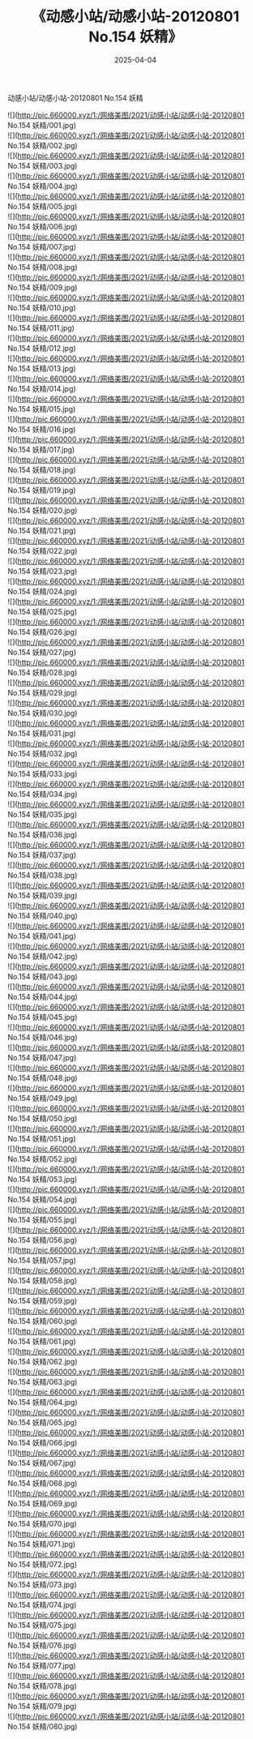 ﻿---
layout: post
title:  《动感小站/动感小站-20120801 No.154 妖精》
date:   2025-04-04
img: http://pic.660000.xyz/1:/网络美图/2021/动感小站/动感小站-20120801 No.154 妖精/000.jpg
categories: [美女, 清纯, 唯美]
---

动感小站/动感小站-20120801 No.154 妖精

 ![](http://pic.660000.xyz/1:/网络美图/2021/动感小站/动感小站-20120801 No.154 妖精/001.jpg) <br>![](http://pic.660000.xyz/1:/网络美图/2021/动感小站/动感小站-20120801 No.154 妖精/002.jpg) <br>![](http://pic.660000.xyz/1:/网络美图/2021/动感小站/动感小站-20120801 No.154 妖精/003.jpg) <br>![](http://pic.660000.xyz/1:/网络美图/2021/动感小站/动感小站-20120801 No.154 妖精/004.jpg) <br>![](http://pic.660000.xyz/1:/网络美图/2021/动感小站/动感小站-20120801 No.154 妖精/005.jpg) <br>![](http://pic.660000.xyz/1:/网络美图/2021/动感小站/动感小站-20120801 No.154 妖精/006.jpg) <br>![](http://pic.660000.xyz/1:/网络美图/2021/动感小站/动感小站-20120801 No.154 妖精/007.jpg) <br>![](http://pic.660000.xyz/1:/网络美图/2021/动感小站/动感小站-20120801 No.154 妖精/008.jpg) <br>![](http://pic.660000.xyz/1:/网络美图/2021/动感小站/动感小站-20120801 No.154 妖精/009.jpg) <br>![](http://pic.660000.xyz/1:/网络美图/2021/动感小站/动感小站-20120801 No.154 妖精/010.jpg) <br>![](http://pic.660000.xyz/1:/网络美图/2021/动感小站/动感小站-20120801 No.154 妖精/011.jpg) <br>![](http://pic.660000.xyz/1:/网络美图/2021/动感小站/动感小站-20120801 No.154 妖精/012.jpg) <br>![](http://pic.660000.xyz/1:/网络美图/2021/动感小站/动感小站-20120801 No.154 妖精/013.jpg) <br>![](http://pic.660000.xyz/1:/网络美图/2021/动感小站/动感小站-20120801 No.154 妖精/014.jpg) <br>![](http://pic.660000.xyz/1:/网络美图/2021/动感小站/动感小站-20120801 No.154 妖精/015.jpg) <br>![](http://pic.660000.xyz/1:/网络美图/2021/动感小站/动感小站-20120801 No.154 妖精/016.jpg) <br>![](http://pic.660000.xyz/1:/网络美图/2021/动感小站/动感小站-20120801 No.154 妖精/017.jpg) <br>![](http://pic.660000.xyz/1:/网络美图/2021/动感小站/动感小站-20120801 No.154 妖精/018.jpg) <br>![](http://pic.660000.xyz/1:/网络美图/2021/动感小站/动感小站-20120801 No.154 妖精/019.jpg) <br>![](http://pic.660000.xyz/1:/网络美图/2021/动感小站/动感小站-20120801 No.154 妖精/020.jpg) <br>![](http://pic.660000.xyz/1:/网络美图/2021/动感小站/动感小站-20120801 No.154 妖精/021.jpg) <br>![](http://pic.660000.xyz/1:/网络美图/2021/动感小站/动感小站-20120801 No.154 妖精/022.jpg) <br>![](http://pic.660000.xyz/1:/网络美图/2021/动感小站/动感小站-20120801 No.154 妖精/023.jpg) <br>![](http://pic.660000.xyz/1:/网络美图/2021/动感小站/动感小站-20120801 No.154 妖精/024.jpg) <br>![](http://pic.660000.xyz/1:/网络美图/2021/动感小站/动感小站-20120801 No.154 妖精/025.jpg) <br>![](http://pic.660000.xyz/1:/网络美图/2021/动感小站/动感小站-20120801 No.154 妖精/026.jpg) <br>![](http://pic.660000.xyz/1:/网络美图/2021/动感小站/动感小站-20120801 No.154 妖精/027.jpg) <br>![](http://pic.660000.xyz/1:/网络美图/2021/动感小站/动感小站-20120801 No.154 妖精/028.jpg) <br>![](http://pic.660000.xyz/1:/网络美图/2021/动感小站/动感小站-20120801 No.154 妖精/029.jpg) <br>![](http://pic.660000.xyz/1:/网络美图/2021/动感小站/动感小站-20120801 No.154 妖精/030.jpg) <br>![](http://pic.660000.xyz/1:/网络美图/2021/动感小站/动感小站-20120801 No.154 妖精/031.jpg) <br>![](http://pic.660000.xyz/1:/网络美图/2021/动感小站/动感小站-20120801 No.154 妖精/032.jpg) <br>![](http://pic.660000.xyz/1:/网络美图/2021/动感小站/动感小站-20120801 No.154 妖精/033.jpg) <br>![](http://pic.660000.xyz/1:/网络美图/2021/动感小站/动感小站-20120801 No.154 妖精/034.jpg) <br>![](http://pic.660000.xyz/1:/网络美图/2021/动感小站/动感小站-20120801 No.154 妖精/035.jpg) <br>![](http://pic.660000.xyz/1:/网络美图/2021/动感小站/动感小站-20120801 No.154 妖精/036.jpg) <br>![](http://pic.660000.xyz/1:/网络美图/2021/动感小站/动感小站-20120801 No.154 妖精/037.jpg) <br>![](http://pic.660000.xyz/1:/网络美图/2021/动感小站/动感小站-20120801 No.154 妖精/038.jpg) <br>![](http://pic.660000.xyz/1:/网络美图/2021/动感小站/动感小站-20120801 No.154 妖精/039.jpg) <br>![](http://pic.660000.xyz/1:/网络美图/2021/动感小站/动感小站-20120801 No.154 妖精/040.jpg) <br>![](http://pic.660000.xyz/1:/网络美图/2021/动感小站/动感小站-20120801 No.154 妖精/041.jpg) <br>![](http://pic.660000.xyz/1:/网络美图/2021/动感小站/动感小站-20120801 No.154 妖精/042.jpg) <br>![](http://pic.660000.xyz/1:/网络美图/2021/动感小站/动感小站-20120801 No.154 妖精/043.jpg) <br>![](http://pic.660000.xyz/1:/网络美图/2021/动感小站/动感小站-20120801 No.154 妖精/044.jpg) <br>![](http://pic.660000.xyz/1:/网络美图/2021/动感小站/动感小站-20120801 No.154 妖精/045.jpg) <br>![](http://pic.660000.xyz/1:/网络美图/2021/动感小站/动感小站-20120801 No.154 妖精/046.jpg) <br>![](http://pic.660000.xyz/1:/网络美图/2021/动感小站/动感小站-20120801 No.154 妖精/047.jpg) <br>![](http://pic.660000.xyz/1:/网络美图/2021/动感小站/动感小站-20120801 No.154 妖精/048.jpg) <br>![](http://pic.660000.xyz/1:/网络美图/2021/动感小站/动感小站-20120801 No.154 妖精/049.jpg) <br>![](http://pic.660000.xyz/1:/网络美图/2021/动感小站/动感小站-20120801 No.154 妖精/050.jpg) <br>![](http://pic.660000.xyz/1:/网络美图/2021/动感小站/动感小站-20120801 No.154 妖精/051.jpg) <br>![](http://pic.660000.xyz/1:/网络美图/2021/动感小站/动感小站-20120801 No.154 妖精/052.jpg) <br>![](http://pic.660000.xyz/1:/网络美图/2021/动感小站/动感小站-20120801 No.154 妖精/053.jpg) <br>![](http://pic.660000.xyz/1:/网络美图/2021/动感小站/动感小站-20120801 No.154 妖精/054.jpg) <br>![](http://pic.660000.xyz/1:/网络美图/2021/动感小站/动感小站-20120801 No.154 妖精/055.jpg) <br>![](http://pic.660000.xyz/1:/网络美图/2021/动感小站/动感小站-20120801 No.154 妖精/056.jpg) <br>![](http://pic.660000.xyz/1:/网络美图/2021/动感小站/动感小站-20120801 No.154 妖精/057.jpg) <br>![](http://pic.660000.xyz/1:/网络美图/2021/动感小站/动感小站-20120801 No.154 妖精/058.jpg) <br>![](http://pic.660000.xyz/1:/网络美图/2021/动感小站/动感小站-20120801 No.154 妖精/059.jpg) <br>![](http://pic.660000.xyz/1:/网络美图/2021/动感小站/动感小站-20120801 No.154 妖精/060.jpg) <br>![](http://pic.660000.xyz/1:/网络美图/2021/动感小站/动感小站-20120801 No.154 妖精/061.jpg) <br>![](http://pic.660000.xyz/1:/网络美图/2021/动感小站/动感小站-20120801 No.154 妖精/062.jpg) <br>![](http://pic.660000.xyz/1:/网络美图/2021/动感小站/动感小站-20120801 No.154 妖精/063.jpg) <br>![](http://pic.660000.xyz/1:/网络美图/2021/动感小站/动感小站-20120801 No.154 妖精/064.jpg) <br>![](http://pic.660000.xyz/1:/网络美图/2021/动感小站/动感小站-20120801 No.154 妖精/065.jpg) <br>![](http://pic.660000.xyz/1:/网络美图/2021/动感小站/动感小站-20120801 No.154 妖精/066.jpg) <br>![](http://pic.660000.xyz/1:/网络美图/2021/动感小站/动感小站-20120801 No.154 妖精/067.jpg) <br>![](http://pic.660000.xyz/1:/网络美图/2021/动感小站/动感小站-20120801 No.154 妖精/068.jpg) <br>![](http://pic.660000.xyz/1:/网络美图/2021/动感小站/动感小站-20120801 No.154 妖精/069.jpg) <br>![](http://pic.660000.xyz/1:/网络美图/2021/动感小站/动感小站-20120801 No.154 妖精/070.jpg) <br>![](http://pic.660000.xyz/1:/网络美图/2021/动感小站/动感小站-20120801 No.154 妖精/071.jpg) <br>![](http://pic.660000.xyz/1:/网络美图/2021/动感小站/动感小站-20120801 No.154 妖精/072.jpg) <br>![](http://pic.660000.xyz/1:/网络美图/2021/动感小站/动感小站-20120801 No.154 妖精/073.jpg) <br>![](http://pic.660000.xyz/1:/网络美图/2021/动感小站/动感小站-20120801 No.154 妖精/074.jpg) <br>![](http://pic.660000.xyz/1:/网络美图/2021/动感小站/动感小站-20120801 No.154 妖精/075.jpg) <br>![](http://pic.660000.xyz/1:/网络美图/2021/动感小站/动感小站-20120801 No.154 妖精/076.jpg) <br>![](http://pic.660000.xyz/1:/网络美图/2021/动感小站/动感小站-20120801 No.154 妖精/077.jpg) <br>![](http://pic.660000.xyz/1:/网络美图/2021/动感小站/动感小站-20120801 No.154 妖精/078.jpg) <br>![](http://pic.660000.xyz/1:/网络美图/2021/动感小站/动感小站-20120801 No.154 妖精/079.jpg) <br>![](http://pic.660000.xyz/1:/网络美图/2021/动感小站/动感小站-20120801 No.154 妖精/080.jpg) <br>